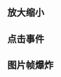 ## 放大缩小
<preview path="../demo/canvas/part2/zoomAndDrag.vue"></preview>

## 点击事件
<preview path="../demo/canvas/part2/clickEvent.vue"></preview>

## 图片帧爆炸
<preview path="../demo/canvas/part2/frameExplosion.vue"></preview>